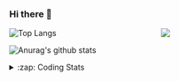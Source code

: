### Hi there 👋

<!--
**tao8687/tao8687** is a ✨ _special_ ✨ repository because its `README.md` (this file) appears on your GitHub profile.

Here are some ideas to get you started:

- 🔭 I’m currently working on ...
- 🌱 I’m currently learning ...
- 👯 I’m looking to collaborate on ...
- 🤔 I’m looking for help with ...
- 💬 Ask me about ...
- 📫 How to reach me: ...
- 😄 Pronouns: ...
- ⚡ Fun fact: ...
-->

<img align='right' src="https://media.giphy.com/media/M9gbBd9nbDrOTu1Mqx/giphy.gif" width="230">

![Top Langs](https://github-readme-stats.vercel.app/api/top-langs/?username=tao8687&layout=compact&title_color=23238E&text_color=A67D3D)

![Anurag's github stats](https://github-readme-stats.vercel.app/api?username=tao8687&show_icons=true&&text_color=A67D3D&title_color=23238E&show_icons=false&count_private=true&hide=stars)

<details>
  <summary>:zap: Coding Stats</summary>
  <b>
<!--START_SECTION:waka-->
![Profile Views](http://img.shields.io/badge/Profile%20Views-135-blue)

**🐱 My Github Data** 

> 🏆 279 Contributions in the Year 2020
 > 
> 📦 583.2 kB Used in Github's Storage 
 > 
> 🚫 Not Opted to Hire
 > 
> 📜 30 Public Repositories 
 > 
> 🔑 17 Private Repositories  
 > 
**I'm an Early 🐤** 

```text
🌞 Morning    54 commits     ██████░░░░░░░░░░░░░░░░░░░   25.47% 
🌆 Daytime    70 commits     ████████░░░░░░░░░░░░░░░░░   33.02% 
🌃 Evening    77 commits     █████████░░░░░░░░░░░░░░░░   36.32% 
🌙 Night      11 commits     █░░░░░░░░░░░░░░░░░░░░░░░░   5.19%

```
📅 **I'm Most Productive on Wednesday** 

```text
Monday       29 commits     ███░░░░░░░░░░░░░░░░░░░░░░   13.68% 
Tuesday      16 commits     ██░░░░░░░░░░░░░░░░░░░░░░░   7.55% 
Wednesday    63 commits     ███████░░░░░░░░░░░░░░░░░░   29.72% 
Thursday     25 commits     ███░░░░░░░░░░░░░░░░░░░░░░   11.79% 
Friday       41 commits     ████░░░░░░░░░░░░░░░░░░░░░   19.34% 
Saturday     21 commits     ██░░░░░░░░░░░░░░░░░░░░░░░   9.91% 
Sunday       17 commits     ██░░░░░░░░░░░░░░░░░░░░░░░   8.02%

```


📊 **This Week I Spent My Time On** 

```text
⌚︎ Time Zone: Asia/Shanghai

💬 Programming Languages: 
Other                    5 hrs 41 mins       ████████████░░░░░░░░░░░░░   49.4% 
Bash                     1 hr 59 mins        ████░░░░░░░░░░░░░░░░░░░░░   17.34% 
Python                   1 hr 30 mins        ███░░░░░░░░░░░░░░░░░░░░░░   13.06% 
Lua                      1 hr 10 mins        ██░░░░░░░░░░░░░░░░░░░░░░░   10.26% 
C++                      24 mins             █░░░░░░░░░░░░░░░░░░░░░░░░   3.59%

🔥 Editors: 
VS Code                  11 hrs 31 mins      █████████████████████████   100.0%

🐱‍💻 Projects: 
cartographer_ros         4 hrs 41 mins       ██████████░░░░░░░░░░░░░░░   40.67% 
transport-auto           3 hrs 27 mins       ███████░░░░░░░░░░░░░░░░░░   30.04% 
razor_imu_m0_drivers     1 hr 18 mins        ██░░░░░░░░░░░░░░░░░░░░░░░   11.36% 
ros_rslidar              1 hr 3 mins         ██░░░░░░░░░░░░░░░░░░░░░░░   9.17% 
guide-auto               36 mins             █░░░░░░░░░░░░░░░░░░░░░░░░   5.24%

💻 Operating System: 
Linux                    11 hrs 31 mins      █████████████████████████   100.0%

```

**I Mostly Code in C++** 

```text
C++                      8 repos             ██████████░░░░░░░░░░░░░░░   42.11% 
C                        5 repos             ██████░░░░░░░░░░░░░░░░░░░   26.32% 
Python                   3 repos             ████░░░░░░░░░░░░░░░░░░░░░   15.79% 
Makefile                 1 repo              █░░░░░░░░░░░░░░░░░░░░░░░░   5.26% 
Jupyter Notebook         1 repo              █░░░░░░░░░░░░░░░░░░░░░░░░   5.26%

```


**Timeline**

![Chart not found](https://raw.githubusercontent.com/tao8687/tao8687/master/charts/bar_graph.png) 


<!--END_SECTION:waka-->
</details>
